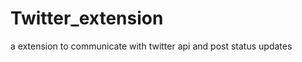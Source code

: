 Twitter_extension
=================

a extension to communicate with twitter api and post status updates  
